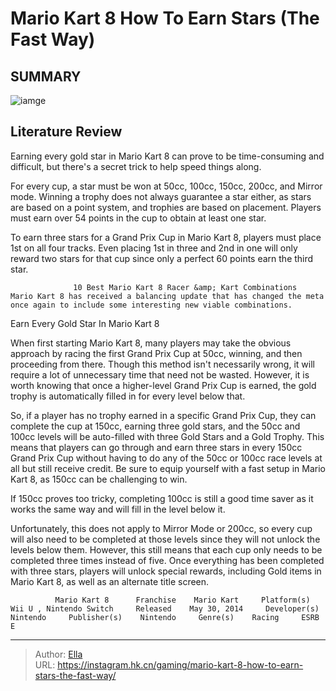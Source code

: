 # Mario Kart 8 How To Earn Stars (The Fast Way)


## SUMMARY 

![iamge](https://static1.srcdn.com/wordpress/wp-content/uploads/2024/01/mario-kart-8-how-to-earn-stars-the-fast-way.jpg)

## Literature Review

Earning every gold star in Mario Kart 8 can prove to be time-consuming and difficult, but there&#39;s a secret trick to help speed things along.





For every cup, a star must be won at 50cc, 100cc, 150cc, 200cc, and Mirror mode. Winning a trophy does not always guarantee a star either, as stars are based on a point system, and trophies are based on placement. Players must earn over 54 points in the cup to obtain at least one star.






To earn three stars for a Grand Prix Cup in Mario Kart 8, players must place 1st on all four tracks. Even placing 1st in three and 2nd in one will only reward two stars for that cup since only a perfect 60 points earn the third star.




                  10 Best Mario Kart 8 Racer &amp; Kart Combinations   Mario Kart 8 has received a balancing update that has changed the meta once again to include some interesting new viable combinations.   


 Earn Every Gold Star In Mario Kart 8 
         

When first starting Mario Kart 8, many players may take the obvious approach by racing the first Grand Prix Cup at 50cc, winning, and then proceeding from there. Though this method isn&#39;t necessarily wrong, it will require a lot of unnecessary time that need not be wasted. However, it is worth knowing that once a higher-level Grand Prix Cup is earned, the gold trophy is automatically filled in for every level below that.




So, if a player has no trophy earned in a specific Grand Prix Cup, they can complete the cup at 150cc, earning three gold stars, and the 50cc and 100cc levels will be auto-filled with three Gold Stars and a Gold Trophy. This means that players can go through and earn three stars in every 150cc Grand Prix Cup without having to do any of the 50cc or 100cc race levels at all but still receive credit. Be sure to equip yourself with a fast setup in Mario Kart 8, as 150cc can be challenging to win.



If 150cc proves too tricky, completing 100cc is still a good time saver as it works the same way and will fill in the level below it.




Unfortunately, this does not apply to Mirror Mode or 200cc, so every cup will also need to be completed at those levels since they will not unlock the levels below them. However, this still means that each cup only needs to be completed three times instead of five. Once everything has been completed with three stars, players will unlock special rewards, including Gold items in Mario Kart 8, as well as an alternate title screen.




              Mario Kart 8      Franchise    Mario Kart     Platform(s)    Wii U , Nintendo Switch     Released    May 30, 2014     Developer(s)    Nintendo     Publisher(s)    Nintendo     Genre(s)    Racing     ESRB    E      


---

> Author: [Ella](https://instagram.hk.cn/)  
> URL: https://instagram.hk.cn/gaming/mario-kart-8-how-to-earn-stars-the-fast-way/  

